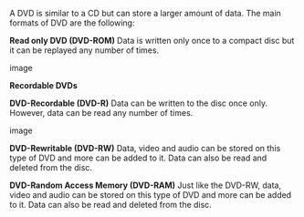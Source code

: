 A DVD is similar to a CD but can store a larger amount of data.  The main formats of DVD are the following:


**Read only DVD (DVD-ROM)**
Data is written only once to a compact disc but it can be replayed any number of times.

image

**Recordable DVDs**

**DVD-Recordable (DVD-R)**
Data can be written to the disc once only.  However, data can be read any number of times.

image

**DVD-Rewritable (DVD-RW)**
Data, video and audio can be stored on this type of DVD and more can be added to it.  Data can also be read and deleted from the disc.  



**DVD-Random Access Memory (DVD-RAM)**
Just like the DVD-RW, data, video and audio can be stored on this type of DVD and more can be added to it.  Data can also be read and deleted from the disc.  

